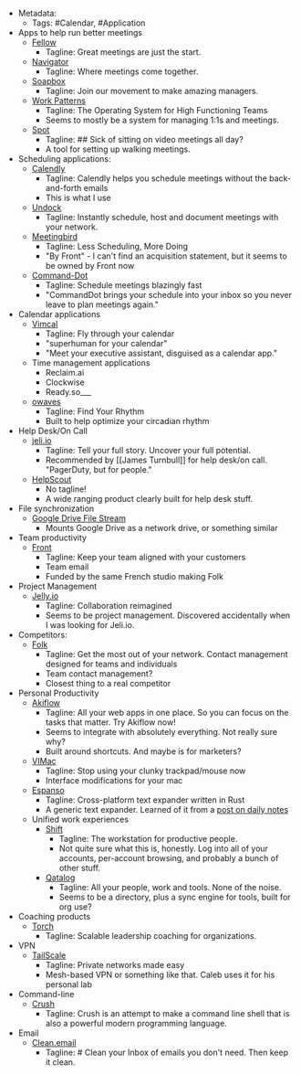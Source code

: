 - Metadata:
    - Tags: #Calendar, #Application
- Apps to help run better meetings
    - [Fellow](https://fellow.app/)
        - Tagline: Great meetings are just the start.
    - [Navigator](https://navigator.com)
        - Tagline: Where meetings come together.
    - [Soapbox](https://soapboxhq.com/)
        - Tagline: Join our movement to make amazing managers.
    - [Work Patterns](https://www.workpatterns.com)
        - Tagline: The Operating System for High Functioning Teams
        - Seems to mostly be a system for managing 1:1s and meetings.
	- [Spot](https://www.meetwithspot.com)
		- Tagline: ## Sick of sitting on video meetings all day?
		- A tool for setting up walking meetings.
- Scheduling applications:
    - [Calendly](https://calendly.com)
        - Tagline: Calendly helps you schedule meetings without the back-and-forth emails
        - This is what I use
    - [Undock](https://undock.com/o/)
        - Tagline: Instantly schedule, host and document meetings with your network.
    - [Meetingbird](https://meetingbird.com)
        - Tagline: Less Scheduling, More Doing
        - "By Front" - I can't find an acquisition statement, but it seems to be owned by Front now
    - [Command-Dot](https://commanddot.com)
        - Tagline: Schedule meetings blazingly fast
        - "CommandDot brings your schedule into your inbox so you never leave to plan meetings again."
- Calendar applications
    - [Vimcal](https://www.vimcal.com)
        - Tagline: Fly through your calendar
        - "superhuman for your calendar"
        - "Meet your executive assistant, disguised as a calendar app."
    - Time management applications
        - Reclaim.ai
        - Clockwise
        - Ready.so___
    - [owaves](https://owaves.com)
        - Tagline: Find Your Rhythm
        - Built to help optimize your circadian rhythm
- Help Desk/On Call
    - [jeli.io](https://www.jeli.io)
        - Tagline: Tell your full story. Uncover your full potential.
        - Recommended by [[James Turnbull]] for help desk/on call. "PagerDuty, but for people."
    - [HelpScout](https://www.helpscout.com)
        - No tagline!
        - A wide ranging product clearly built for help desk stuff.
- File synchronization
    - [Google Drive File Stream](https://support.google.com/a/answer/7491144?utm_medium=et&utm_source=aboutdrive&utm_content=getstarted&utm_campaign=en_us)
        - Mounts Google Drive as a network drive, or something similar
- Team productivity
    - [Front](https://frontapp.com)
        - Tagline: Keep your team aligned with your customers
        - Team email
        - Funded by the same French studio making Folk
- Project Management
    - [Jelly.io](https://jelly.io)
        - Tagline: Collaboration reimagined
        - Seems to be project management. Discovered accidentally when I was looking for Jeli.io.
- Competitors:
    - [Folk](https://www.folk.app)
        - Tagline: Get the most out of your network. Contact management designed for teams and individuals
        - Team contact management?
        - Closest thing to a real competitor
- Personal Productivity
    - [Akiflow](https://akiflow.com)
        - Tagline:  All your web apps in one place. So you can focus on the tasks that matter. Try Akiflow now!
        - Seems to integrate with absolutely everything. Not really sure why?
        - Built around shortcuts. And maybe is for marketers?
    - [VIMac](https://vimacapp.com)
        - Tagline: Stop using your clunky trackpad/mouse now
        - Interface modifications for your mac
	- [Espanso](https://forum.obsidian.md/t/fun-with-espanso/2317)
		- Tagline: Cross-platform text expander written in Rust
		- A generic text expander. Learned of it from a [post on daily notes](https://forum.obsidian.md/t/how-i-use-daily-notes/3057/2)
    - Unified work experiences
        - [Shift](https://tryshift.com)
            - Tagline: The workstation for productive people.
            - Not quite sure what this is, honestly. Log into all of your accounts, per-account browsing, and probably a bunch of other stuff.
        - [Qatalog](https://qatalog.com)
            - Tagline: All your people, work and tools. None of the noise.
            - Seems to be a directory, plus a sync engine for tools, built for org use?
- Coaching products
    - [Torch](https://torch.io)
        - Tagline: Scalable leadership coaching for organizations.
- VPN
    - [TailScale](https://www.tailscale.com)
        - Tagline: Private networks made easy
        - Mesh-based VPN or something like that. Caleb uses it for his personal lab
- Command-line
    - [Crush](https://github.com/liljencrantz/crush)
        - Tagline: Crush is an attempt to make a command line shell that is also a powerful modern programming language.
- Email
	- [Clean.email](https://clean.email)
		- Tagline: # Clean your Inbox of emails you don't need. Then keep it clean.
